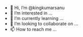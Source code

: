 - 👋 Hi, I’m @kingkumarsanu
- 👀 I’m interested in ...
- 🌱 I’m currently learning ...
- 💞️ I’m looking to collaborate on ...
- 📫 How to reach me ...

<!---
kingkumarsanu/kingkumarsanu is a ✨ special ✨ repository because its `README.md` (this file) appears on your GitHub profile.
You can click the Preview link to take a look at your changes.
--->
